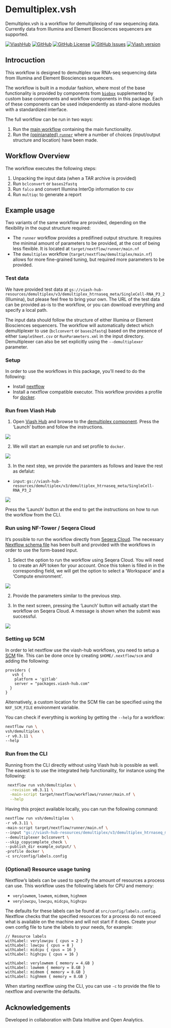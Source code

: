 

# Demultiplex.vsh

Demultiplex.vsh is a workflow for demultiplexing of raw sequencing data.
Currently data from Illumina and Element Biosciences sequencers are
supported.

[![ViashHub](https://img.shields.io/badge/ViashHub-demultiplex-7a4baa.svg)](https://web.viash-hub.com/packages/demultiplex)
[![GitHub](https://img.shields.io/badge/GitHub-viash--hub%2Fdemultiplex-blue.svg)](https://github.com/viash-hub/demultiplex)
[![GitHub
License](https://img.shields.io/github/license/viash-hub/demultiplex.svg)](https://github.com/viash-hub/demultiplex/blob/main/LICENSE)
[![GitHub
Issues](https://img.shields.io/github/issues/viash-hub/demultiplex.svg)](https://github.com/viash-hub/demultiplex/issues)
[![Viash
version](https://img.shields.io/badge/Viash-v0.9.4-blue)](https://viash.io)

## Introcuction

This workflow is designed to demultiplex raw RNA-seq sequencing data
from Illumina and Element Biosciences sequencers.

The workflow is built in a modular fashion, where most of the base
functionality is provided by components from
[`biobox`](https://www.viash-hub.com/packages/biobox/latest)
supplemented by custom base components and workflow components in this
package. Each of these components can be used independently as
stand-alone modules with a standardized interface.

The full workflow can be run in two ways:

1.  Run the [main
    workflow](https://www.viash-hub.com/packages/demultiplex/v0.3.4/components/demultiplex)
    containing the main functionality.
2.  Run the [(opinianated)
    `runner`](https://www.viash-hub.com/packages/demultiplex/v0.3.4/components/runner)
    where a number of choices (input/output structure and location) have
    been made.

## Workflow Overview

The workflow executes the following steps:

1.  Unpacking the input data (when a TAR archive is provided)
2.  Run `bclconvert` or `bases2fastq`
3.  Run `falco` and convert Illumina InterOp information to csv
4.  Run `multiqc` to generate a report

## Example usage

Two variants of the same workflow are provided, depending on the
flexibility in the ouput structure required:

- The `runner` workflow provides a predifined output structure. It
  requires the minimal amount of parameters to be provided, at the cost
  of being less flexible. It is located at
  `target/nextflow/runner/main.nf`
- The `demultiplex` workflow (`target/nextflow/demultiplex/main.nf`)
  allows for more fine-grained tuning, but required more parameters to
  be provided.

### Test data

We have provided test data at
`gs://viash-hub-resources/demultiplex/v3/demultiplex_htrnaseq_meta/SingleCell-RNA_P3_2`
(Illumina), but please feel free to bring your own. The URL of the test
data can be provided as-is to the workflow, or you can download
everything and specify a local path.

The input data should follow the structure of either Illumina or Element
Biosciences sequencers. The workflow will automatically detect which
demultiplexer to use (`bclconvert` or `bases2fastq`) based on the
presence of either `SampleSheet.csv` or `RunParameters.xml` in the input
directory. Demultiplexer can also be set explicitly using the
`--demultiplexer` parameter.

### Setup

In order to use the workflows in this package, you’ll need to do the
following:

- Install [nextflow](https://www.nextflow.io/docs/latest/install.html)
- Install a nextflow compatible executor. This workflow provides a
  profile for [docker](https://docs.docker.com/get-started/).

### Run from Viash Hub

1.  Open [Viash Hub](https://www.viash-hub.com) and browse to the
    [demultiplex
    component](https://www.viash-hub.com/packages/demultiplex/v0.3.4/components/demultiplex).
    Press the ‘Launch’ button and follow the instructions.

![](assets/demultiplex-launch-small.png)

2.  We will start an example run and set profile to `docker`.

![](assets/demultiplex-launch-parameters-1.png)

3.  In the next step, we provide the paramters as follows and leave the
    rest as defalut:

- `input`:
  `gs://viash-hub-resources/demultiplex/v3/demultiplex_htrnaseq_meta/SingleCell-RNA_P3_2`

![](assets/demultiplex-launch-parameters-2.png)

Press the ‘Launch’ button at the end to get the instructions on how to
run the workflow from the CLI.

### Run using NF-Tower / Seqera Cloud

It’s possible to run the workflow directly from [Seqera
Cloud](https://cloud.seqera.io). The necessary [Nextflow schema
file](https://nextflow-io.github.io/nf-schema/latest/nextflow_schema/nextflow_schema_specification/)
has been built and provided with the workflows in order to use the
form-based input.

1.  Select the option to run the workflow using Seqera Cloud. You will
    need to create an API token for your account. Once this token is
    filled in in the corresponding field, we will get the option to
    select a ‘Workspace’ and a ‘Compute environment’.

![](assets/demultiplex-launch-parameters-3.png)

2.  Provide the parameters similar to the previous step.

3.  In the next screen, pressing the ‘Launch’ button will actually start
    the workflow on Seqera Cloud. A message is shown when the submit was
    successful.

![](assets/demultiplex-launch-parameters-4.png)

### Setting up SCM

In order to let nextflow use the viash-hub workflows, you need to setup
a [SCM](https://www.nextflow.io/docs/latest/git.html#git-configuration)
file. This can be done once by creating `$HOME/.nextflow/scm` and adding
the following:

    providers {
       vsh {
        platform = 'gitlab'
        server = "packages.viash-hub.com"
      }
    }

Alternatively, a custom location for the SCM file can be specified using
the `NXF_SCM_FILE` environment variable.

You can check if everything is working by getting the `--help` for a
workflow:

``` bash
nextflow run \
vsh/demultiplex \
-r v0.3.11 \
--help
```

### Run from the CLI

Running from the CLI directly without using Viash hub is possible as
well. The easiest is to use the integrated help functionality, for
instance using the following:

``` bash
 nextflow run vsh/demultiplex \
  -revision v0.3.11 \
  -main-script target/nextflow/workflows/runner/main.nf \
  --help
```

Having this project available locally, you can run the following
command:

``` bash
nextflow run vsh/demultiplex \
-r v0.3.11 \
-main-script target/nextflow/runner/main.nf \
--input "gs://viash-hub-resources/demultiplex/v3/demultiplex_htrnaseq_meta/SingleCell-RNA_P3_2"  \
--demultiplexer bclconvert \
--skip_copycomplete_check \
--publish_dir example_output/ \
-profile docker \
-c src/config/labels.config
```

### (Optional) Resource usage tuning

Nextflow’s labels can be used to specify the amount of resources a
process can use. This workflow uses the following labels for CPU and
memory:

- `verylowmem`, `lowmem`, `midmem`, `highmem`
- `verylowcpu`, `lowcpu`, `midcpu`, `highcpu`

The defaults for these labels can be found at
`src/config/labels.config`. Nextflow checks that the specified resources
for a process do not exceed what is available on the machine and will
not start if it does. Create your own config file to tune the labels to
your needs, for example:

    // Resource labels
    withLabel: verylowcpu { cpus = 2 }
    withLabel: lowcpu { cpus = 8 }
    withLabel: midcpu { cpus = 16 }
    withLabel: highcpu { cpus = 16 }

    withLabel: verylowmem { memory = 4.GB }
    withLabel: lowmem { memory = 8.GB }
    withLabel: midmem { memory = 8.GB }
    withLabel: highmem { memory = 8.GB }

When starting nextflow using the CLI, you can use `-c` to provide the
file to nextflow and overwrite the defaults.

## Acknowledgements

Developed in collaboration with Data Intuitive and Open Analytics.
